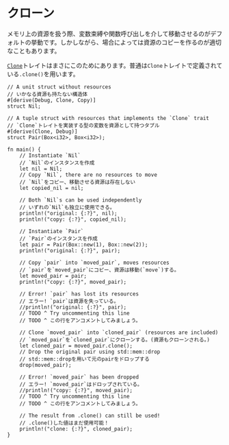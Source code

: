 <!--
# Clone
-->
# クローン

<!--
When dealing with resources, the default behavior is to transfer them during
assignments or function calls. However, sometimes we need to make a 
copy of the resource as well.
-->
メモリ上の資源を扱う際、変数束縛や関数呼び出しを介して移動させるのがデフォルトの挙動です。しかしながら、場合によっては資源のコピーを作るのが適切なこともあります。

<!--
The [`Clone`][clone] trait helps us do exactly this. Most commonly, we can 
use the `.clone()` method defined by the `Clone` trait.
-->
[`Clone`][clone]トレイトはまさにこのためにあります。普通は`Clone`トレイトで定義されている`.clone()`を用います。

```rust,editable
// A unit struct without resources
// いかなる資源も持たない構造体
#[derive(Debug, Clone, Copy)]
struct Nil;

// A tuple struct with resources that implements the `Clone` trait
// `Clone`トレイトを実装する型の変数を資源として持つタプル
#[derive(Clone, Debug)]
struct Pair(Box<i32>, Box<i32>);

fn main() {
    // Instantiate `Nil`
    // `Nil`のインスタンスを作成
    let nil = Nil;
    // Copy `Nil`, there are no resources to move
    // `Nil`をコピー、移動させる資源は存在しない
    let copied_nil = nil;

    // Both `Nil`s can be used independently
    // いずれの`Nil`も独立に使用できる。
    println!("original: {:?}", nil);
    println!("copy: {:?}", copied_nil);

    // Instantiate `Pair`
    // `Pair`のインスタンスを作成
    let pair = Pair(Box::new(1), Box::new(2));
    println!("original: {:?}", pair);

    // Copy `pair` into `moved_pair`, moves resources
    // `pair`を`moved_pair`にコピー、資源は移動(`move`)する。
    let moved_pair = pair;
    println!("copy: {:?}", moved_pair);

    // Error! `pair` has lost its resources
    // エラー! `pair`は資源を失っている。
    //println!("original: {:?}", pair);
    // TODO ^ Try uncommenting this line
    // TODO ^ この行をアンコメントしてみましょう。
    
    // Clone `moved_pair` into `cloned_pair` (resources are included)
    // `moved_pair`を`cloned_pair`にクローンする。(資源もクローンされる。)
    let cloned_pair = moved_pair.clone();
    // Drop the original pair using std::mem::drop
    // std::mem::dropを用いて元のpairをドロップする
    drop(moved_pair);

    // Error! `moved_pair` has been dropped
    // エラー! `moved_pair`はドロップされている。
    //println!("copy: {:?}", moved_pair);
    // TODO ^ Try uncommenting this line
    // TODO ^ この行をアンコメントしてみましょう。

    // The result from .clone() can still be used!
    // .clone()した値はまだ使用可能！
    println!("clone: {:?}", cloned_pair);
}
```

[clone]: https://doc.rust-lang.org/std/clone/trait.Clone.html
